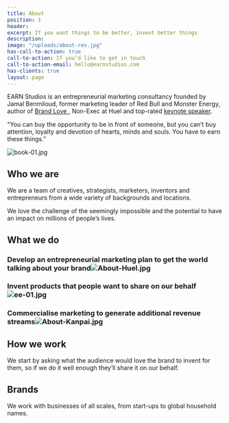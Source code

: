 ```yaml
---
title: About
position: 1
header: 
excerpt: If you want things to be better, invent better things
description: 
image: "/uploads/about-rev.jpg"
has-call-to-action: true
call-to-action: If you’d like to get in touch
call-to-action-email: hello@earnstudios.com
has-clients: true
layout: page
---
```


EARN Studios is an entrepreneurial marketing consultancy founded by Jamal Benmiloud, former marketing leader of Red Bull and Monster Energy, author of [Brand Love ](http://www.earnstudios.com/book), Non-Exec at Huel and top-rated [keynote speaker](https://www.jamalbenmiloud.com).

"You can buy the opportunity to be in front of someone, but you can’t buy attention, loyalty and devotion of hearts, minds and souls. You have to earn these things.”

![book-01.jpg](/uploads/book-01.jpg)

## Who we are

We are a team of creatives, strategists, marketers, inventors and entrepreneurs from a wide variety of backgrounds and locations.

We love the challenge of the seemingly impossible and the potential to have an impact on millions of people’s lives.

## What we do

### Develop an entrepreneurial marketing plan to get the world talking about your brand![About-Huel.jpg](/uploads/About-Huel.jpg)

### Invent products that people want to share on our behalf![ee-01.jpg](/uploads/ee-01.jpg)

### Commercialise marketing to generate additional revenue streams![About-Kanpai.jpg](/uploads/About-Kanpai.jpg)

## **How we work**

We start by asking what the audience would love the brand to invent for them, so if we do it well enough they’ll share it on our behalf.

## **Brands**

We work with businesses of all scales, from start-ups to global household names.